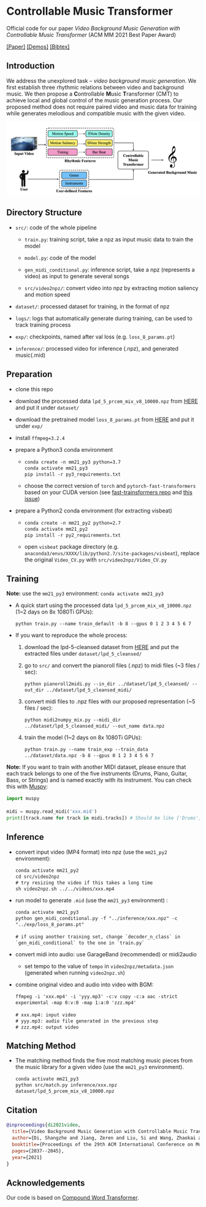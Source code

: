 # Controllable Music Transformer

Official code for our paper *Video Background Music Generation with Controllable Music Transformer* (ACM MM 2021 Best Paper Award) 

[[Paper]](https://arxiv.org/abs/2111.08380) [[Demos]](https://wzk1015.github.io/cmt/) [[Bibtex]](https://wzk1015.github.io/cmt/cmt.bib)



## Introduction

We address the unexplored task – *video background music generation*. We first establish three rhythmic relations between video and background music. We then propose a **C**ontrollable **M**usic **T**ransformer (CMT) to achieve local and global control of the music generation process. Our proposed method does not require paired video and music data for training while generates melodious and compatible music with the given video. 

![](https://raw.githubusercontent.com/wzk1015/wzk1015.github.io/master/cmt/img/head.png)



## Directory Structure

* `src/`: code of the whole pipeline
  * `train.py`: training script, take a npz as input music data to train the model 
  * `model.py`: code of the model
  * `gen_midi_conditional.py`: inference script, take a npz (represents a video) as input to generate several songs
  
  * `src/video2npz/`: convert video into npz by extracting motion saliency and motion speed
  
* `dataset/`: processed dataset for training, in the format of npz

* `logs/`: logs that automatically generate during training, can be used to track training process

* `exp/`: checkpoints, named after val loss (e.g. `loss_8_params.pt`)

* `inference/`: processed video for inference (.npz), and generated music(.mid) 


## Preparation

* clone this repo
* download the processed data `lpd_5_prcem_mix_v8_10000.npz`  from [HERE](https://drive.google.com/file/d/1MWnwwAdOrjC31dSy8kfyxHwv35wK0pQh/view?usp=sharing) and put it under `dataset/` 

* download the pretrained model `loss_8_params.pt` from [HERE](https://drive.google.com/file/d/1Ud2-GXEr4PbRDDe-FZJwzqqZrbbWFxM-/view?usp=sharing) and put it under `exp/` 

* install `ffmpeg=3.2.4` 

* prepare a Python3 conda environment

  * ```shell
    conda create -n mm21_py3 python=3.7
    conda activate mm21_py3
    pip install -r py3_requirements.txt
    ```
  * choose the correct version of `torch` and `pytorch-fast-transformers` based on your CUDA version (see [fast-trainsformers repo](https://github.com/idiap/fast-transformers) and [this issue](https://github.com/wzk1015/video-bgm-generation/issues/3))

  
* prepare a Python2 conda environment (for extracting visbeat)

  * ````shell
    conda create -n mm21_py2 python=2.7
    conda activate mm21_py2
    pip install -r py2_requirements.txt
    ````
    
  * open `visbeat` package directory (e.g. `anaconda3/envs/XXXX/lib/python2.7/site-packages/visbeat`), replace the original `Video_CV.py` with `src/video2npz/Video_CV.py`

## Training

**Note:** use the `mm21_py3` environment: `conda activate mm21_py3`

- A quick start using the processed data `lpd_5_prcem_mix_v8_10000.npz` (1~2 days on 8x 1080Ti GPUs):

  ```shell
  python train.py --name train_default -b 8 --gpus 0 1 2 3 4 5 6 7
  ```

* If you want to reproduce the whole process:

  1. download the lpd-5-cleansed dataset from [HERE](https://drive.google.com/uc?id=1yz0Ma-6cWTl6mhkrLnAVJ7RNzlQRypQ5) and put the extracted files under `dataset/lpd_5_cleansed/`

  2. go to `src/` and convert the pianoroll files (.npz) to midi files (~3 files / sec):

     ```shell
     python pianoroll2midi.py --in_dir ../dataset/lpd_5_cleansed/ --out_dir ../dataset/lpd_5_cleansed_midi/
     ```

  3. convert midi files to .npz files with our proposed representation (~5 files / sec):

       ```shell
       python midi2numpy_mix.py --midi_dir ../dataset/lpd_5_cleansed_midi/ --out_name data.npz 
       ```

  4. train the model (1~2 days on 8x 1080Ti GPUs):

      ```shell
      python train.py --name train_exp --train_data ../dataset/data.npz -b 8 --gpus 0 1 2 3 4 5 6 7
      ```

**Note:** If you want to train with another MIDI dataset, please ensure that each track belongs to one of the five instruments (Drums, Piano, Guitar, Bass, or Strings) and is named exactly with its instrument. You can check this with [Muspy](https://salu133445.github.io/muspy/):

```python
import muspy

midi = muspy.read_midi('xxx.mid')
print([track.name for track in midi.tracks]) # Should be like ['Drums', 'Guitar', 'Bass', 'Strings']
```

## Inference

* convert input video (MP4 format) into npz (use the `mm21_py2` environment):

  ```shell
  conda activate mm21_py2
  cd src/video2npz
  # try resizing the video if this takes a long time
  sh video2npz.sh ../../videos/xxx.mp4
  ```
  
* run model to generate `.mid` (use the `mm21_py3` environment) : 

  ```shell
  conda activate mm21_py3
  python gen_midi_conditional.py -f "../inference/xxx.npz" -c "../exp/loss_8_params.pt"
  
  # if using another training set, change `decoder_n_class` in `gen_midi_conditional` to the one in `train.py`
  ```
  
* convert midi into audio: use GarageBand (recommended) or midi2audio 

  * set tempo to the value of  `tempo` in `video2npz/metadata.json` (generated when running `video2npz.sh`)

* combine original video and audio into video with BGM:

  ````shell
  ffmpeg -i 'xxx.mp4' -i 'yyy.mp3' -c:v copy -c:a aac -strict experimental -map 0:v:0 -map 1:a:0 'zzz.mp4'
  
  # xxx.mp4: input video
  # yyy.mp3: audio file generated in the previous step
  # zzz.mp4: output video
  ````

## Matching Method

- The matching method finds the five most matching music pieces from the music library for a given video (use the `mm21_py3` environment).

  ```shell
  conda activate mm21_py3
  python src/match.py inference/xxx.npz dataset/lpd_5_prcem_mix_v8_10000.npz
  ```

## Citation

```bibtex
@inproceedings{di2021video,
  title={Video Background Music Generation with Controllable Music Transformer},
  author={Di, Shangzhe and Jiang, Zeren and Liu, Si and Wang, Zhaokai and Zhu, Leyan and He, Zexin and Liu, Hongming and Yan, Shuicheng},
  booktitle={Proceedings of the 29th ACM International Conference on Multimedia},
  pages={2037--2045},
  year={2021}
}
```

## Acknowledgements

Our code is based on [Compound Word Transformer](https://github.com/YatingMusic/compound-word-transformer).












